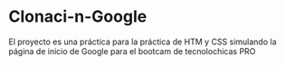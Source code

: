 # Clonaci-n-Google
El proyecto es una práctica para la práctica de HTM y CSS simulando la página de inicio de Google para el bootcam de tecnolochicas PRO
